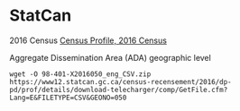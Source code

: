 # StatCan
2016 Census
[Census Profile, 2016 Census](https://www12.statcan.gc.ca/census-recensement/2016/dp-pd/prof/index.cfm?Lang=E)

Aggregate Dissemination Area (ADA) geographic level

```
wget -O 98-401-X2016050_eng_CSV.zip https://www12.statcan.gc.ca/census-recensement/2016/dp-pd/prof/details/download-telecharger/comp/GetFile.cfm?Lang=E&FILETYPE=CSV&GEONO=050
```
